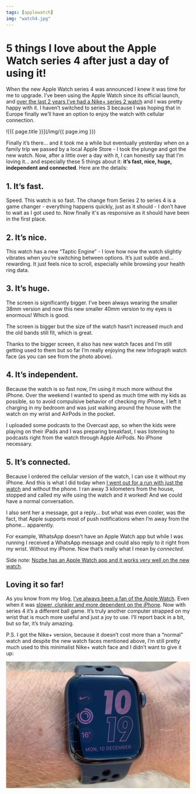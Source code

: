 ```yaml
---
tags: [applewatch]
img: "watch4.jpg"
---
```


# 5 things I love about the Apple Watch series 4 after just a day of using it!

When the new Apple Watch series 4 was announced I knew it was time for me to upgrade. I’ve been using the Apple Watch since its official launch, and [over the last 2 years I’ve had a Nike+ series 2 watch](/applewatch) and I was pretty happy with it. I haven’t switched to series 3 because I was hoping that in Europe finally we’ll have an option to enjoy the watch with cellular connection.
 
<!--More-->

![{{ page.title }}](/img/{{ page.img }})

Finally it’s there... and it took me a while but eventually yesterday when on a family trip we passed by a local Apple Store - I took the plunge and got the new watch. Now, after a little over a day with it, I can honestly say that I’m loving it... and especially these 5 things about it: **it’s fast, nice, huge, independent and connected**. Here are the details:

## 1. It’s fast.

Speed. This watch is so fast. The change from Series 2 to series 4 is a game changer - everything happens quickly, just as it should - I don’t have to wait as I got used to. Now finally it's as responsive as it should have been in the first place.

## 2. It’s nice.

This watch has a new “Taptic Engine” - I love how now the watch slightly vibrates when you’re switching between options. It’s just subtle and... rewarding. It just feels nice to scroll, especially while browsing your health ring data.

## 3. It’s huge.

The screen is significantly bigger. I’ve been always wearing the smaller 38mm version and now this new smaller 40mm version to my eyes is enormous! Which is good.

The screen is bigger but the size of the watch hasn’t increased much and the old bands still fit, which is great.

Thanks to the bigger screen, it also has new watch faces and I’m still getting used to them but so far I’m really enjoying the new Infograph watch face (as you can see from the photo above).

## 4. It’s independent.

Because the watch is so fast now, I’m using it much more without the iPhone. Over the weekend I wanted to spend as much time with my kids as possible, so to avoid compulsive behavior of checking my iPhone, I left it charging in my bedroom and was just walking around the house with the watch on my wrist and AirPods in the pocket.

I uploaded some podcasts to the Overcast app, so when the kids were playing on their iPads and I was preparing breakfast, I was listening to podcasts right from the watch through Apple AirPods. No iPhone necessary.

## 5. It’s connected.

Because I ordered the cellular version of the watch, I can use it without my iPhone. And this is what I did today when [I went out for a run with just the watch](/watchrunning) and without the phone. I ran away 3 kilometers from the house, stopped and called my wife using the watch and it worked! And we could have a normal conversation.

I also sent her a message, got a reply... but what was even cooler, was the fact, that Apple supports most of push notifications when I’m away from the phone... apparently.

For example, WhatsApp doesn’t have an Apple Watch app but while I was running I received a WhatsApp message and could also reply to it right from my wrist. Without my iPhone. Now that’s really what I mean by *connected*.

Side note: [Nozbe has an Apple Watch app and it works very well on the new watch](/nozbe-watch).

## Loving it so far!

As you know from my blog, [I’ve always been a fan of the Apple Watch](/applewatch/). Even when it was [slower, clunkier and more dependent on the iPhone](/watch2015). Now with series 4 it’s a different ball game. It’s truly another computer strapped on my wrist that is much more useful and just a joy to use. I’ll report back in a bit, but so far, it’s truly amazing.

P.S. I got the Nike+ version, because it doesn’t cost more than a “normal” watch and despite the new watch faces mentioned above, I’m still pretty much used to this minimalist Nike+ watch face and I didn’t want to give it up:

![⌚️ 5 things I love about the Apple Watch series 4 after just a day of using it! 2](/img/watch4-2.jpg)

[n]: https://michael.gratis/nozbe
[p]: /podcast
